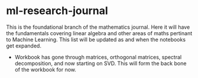 # ml-research-journal
This is the foundational branch of the mathematics journal. Here it will have the fundamentals covering linear algebra and other areas of maths pertinant to Machine Learning. This list will be updated as and when the notebooks get expanded.

* Workbook has gone through matrices, orthogonal matrices, spectral decomposition, and now starting on SVD. This will form the back bone of the workbook for now. 
